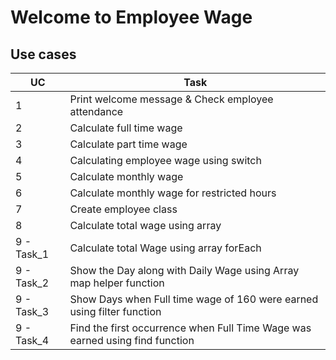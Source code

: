 # **Welcome to Employee Wage**

## Use cases ##
UC          | Task
------------|--------------
1           | Print welcome message & Check employee attendance
2           | Calculate full time wage
3           | Calculate part time wage
4           | Calculating employee wage using switch
5           | Calculate monthly wage 
6           | Calculate monthly wage for restricted hours
7           | Create employee class
8           | Calculate total wage using array
9 - Task_1  | Calculate total Wage using array forEach
9 - Task_2  | Show the Day along with Daily Wage using Array map helper function
9 - Task_3  | Show Days when Full time wage of 160 were earned using filter function
9 - Task_4  | Find the first occurrence when Full Time Wage was earned using find function